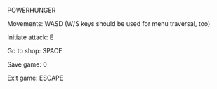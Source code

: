 POWERHUNGER

Movements: WASD (W/S keys should be used for menu traversal, too)

Initiate attack: E

Go to shop: SPACE

Save game: 0

Exit game: ESCAPE
